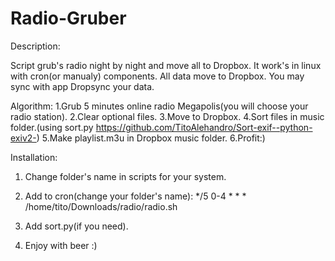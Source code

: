 Radio-Gruber
============


Description:

Script grub's radio night by night and move all to Dropbox.
It work's in linux with cron(or manualy) components.
All data move to Dropbox.
You may sync with app Dropsync your data.

Algorithm:
1.Grub 5 minutes online radio Megapolis(you will choose your radio station).
2.Clear optional files.
3.Move to Dropbox.
4.Sort files in music folder.(using sort.py https://github.com/TitoAlehandro/Sort-exif--python-exiv2-)
5.Make playlist.m3u in Dropbox music folder.
6.Profit:)


Installation:

1. Change folder's name  in scripts for your system.

2. Add to cron(change your folder's name):
  */5 0-4 * * * /home/tito/Downloads/radio/radio.sh

3. Add sort.py(if you need).

4. Enjoy with beer :)

